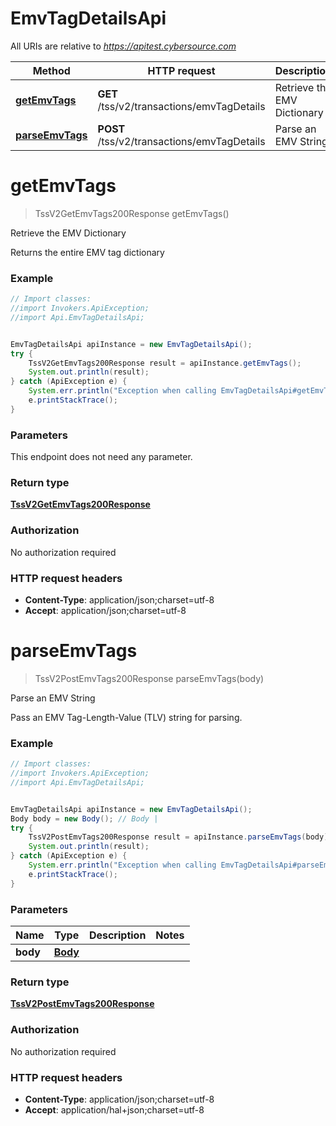 # EmvTagDetailsApi

All URIs are relative to *https://apitest.cybersource.com*

Method | HTTP request | Description
------------- | ------------- | -------------
[**getEmvTags**](EmvTagDetailsApi.md#getEmvTags) | **GET** /tss/v2/transactions/emvTagDetails | Retrieve the EMV Dictionary
[**parseEmvTags**](EmvTagDetailsApi.md#parseEmvTags) | **POST** /tss/v2/transactions/emvTagDetails | Parse an EMV String


<a name="getEmvTags"></a>
# **getEmvTags**
> TssV2GetEmvTags200Response getEmvTags()

Retrieve the EMV Dictionary

Returns the entire EMV tag dictionary

### Example
```java
// Import classes:
//import Invokers.ApiException;
//import Api.EmvTagDetailsApi;


EmvTagDetailsApi apiInstance = new EmvTagDetailsApi();
try {
    TssV2GetEmvTags200Response result = apiInstance.getEmvTags();
    System.out.println(result);
} catch (ApiException e) {
    System.err.println("Exception when calling EmvTagDetailsApi#getEmvTags");
    e.printStackTrace();
}
```

### Parameters
This endpoint does not need any parameter.

### Return type

[**TssV2GetEmvTags200Response**](TssV2GetEmvTags200Response.md)

### Authorization

No authorization required

### HTTP request headers

 - **Content-Type**: application/json;charset=utf-8
 - **Accept**: application/json;charset=utf-8

<a name="parseEmvTags"></a>
# **parseEmvTags**
> TssV2PostEmvTags200Response parseEmvTags(body)

Parse an EMV String

Pass an EMV Tag-Length-Value (TLV) string for parsing.

### Example
```java
// Import classes:
//import Invokers.ApiException;
//import Api.EmvTagDetailsApi;


EmvTagDetailsApi apiInstance = new EmvTagDetailsApi();
Body body = new Body(); // Body | 
try {
    TssV2PostEmvTags200Response result = apiInstance.parseEmvTags(body);
    System.out.println(result);
} catch (ApiException e) {
    System.err.println("Exception when calling EmvTagDetailsApi#parseEmvTags");
    e.printStackTrace();
}
```

### Parameters

Name | Type | Description  | Notes
------------- | ------------- | ------------- | -------------
 **body** | [**Body**](Body.md)|  |

### Return type

[**TssV2PostEmvTags200Response**](TssV2PostEmvTags200Response.md)

### Authorization

No authorization required

### HTTP request headers

 - **Content-Type**: application/json;charset=utf-8
 - **Accept**: application/hal+json;charset=utf-8

